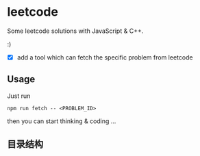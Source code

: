 # leetcode

Some leetcode solutions with JavaScript & C++.

:)

- [x] add a tool which can fetch the specific problem from leetcode

## Usage

Just run

```
npm run fetch -- <PROBLEM_ID>
```

then you can start thinking & coding ...

## 目录结构